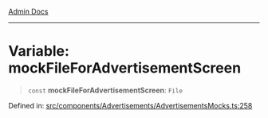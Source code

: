 [Admin Docs](/)

***

# Variable: mockFileForAdvertisementScreen

> `const` **mockFileForAdvertisementScreen**: `File`

Defined in: [src/components/Advertisements/AdvertisementsMocks.ts:258](https://github.com/PalisadoesFoundation/talawa-admin/blob/main/src/components/Advertisements/AdvertisementsMocks.ts#L258)

